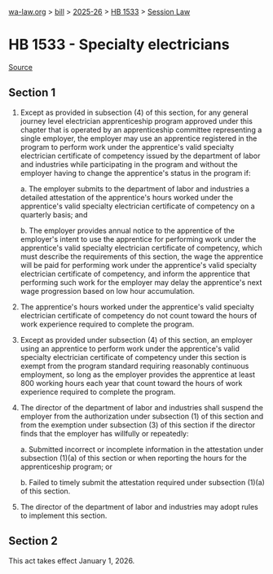 [wa-law.org](/) > [bill](/bill/) > [2025-26](/bill/2025-26/) > [HB 1533](/bill/2025-26/hb/1533/) > [Session Law](/bill/2025-26/hb/1533/S.SL/)

# HB 1533 - Specialty electricians

[Source](http://lawfilesext.leg.wa.gov/biennium/2025-26/Pdf/Bills/Session%20Laws/House/1533-S.SL.pdf)

## Section 1
1. Except as provided in subsection (4) of this section, for any general journey level electrician apprenticeship program approved under this chapter that is operated by an apprenticeship committee representing a single employer, the employer may use an apprentice registered in the program to perform work under the apprentice's valid specialty electrician certificate of competency issued by the department of labor and industries while participating in the program and without the employer having to change the apprentice's status in the program if:

    a. The employer submits to the department of labor and industries a detailed attestation of the apprentice's hours worked under the apprentice's valid specialty electrician certificate of competency on a quarterly basis; and

    b. The employer provides annual notice to the apprentice of the employer's intent to use the apprentice for performing work under the apprentice's valid specialty electrician certificate of competency, which must describe the requirements of this section, the wage the apprentice will be paid for performing work under the apprentice's valid specialty electrician certificate of competency, and inform the apprentice that performing such work for the employer may delay the apprentice's next wage progression based on low hour accumulation.

2. The apprentice's hours worked under the apprentice's valid specialty electrician certificate of competency do not count toward the hours of work experience required to complete the program.

3. Except as provided under subsection (4) of this section, an employer using an apprentice to perform work under the apprentice's valid specialty electrician certificate of competency under this section is exempt from the program standard requiring reasonably continuous employment, so long as the employer provides the apprentice at least 800 working hours each year that count toward the hours of work experience required to complete the program.

4. The director of the department of labor and industries shall suspend the employer from the authorization under subsection (1) of this section and from the exemption under subsection (3) of this section if the director finds that the employer has willfully or repeatedly:

    a. Submitted incorrect or incomplete information in the attestation under subsection (1)(a) of this section or when reporting the hours for the apprenticeship program; or

    b. Failed to timely submit the attestation required under subsection (1)(a) of this section.

5. The director of the department of labor and industries may adopt rules to implement this section.

## Section 2
This act takes effect January 1, 2026.

